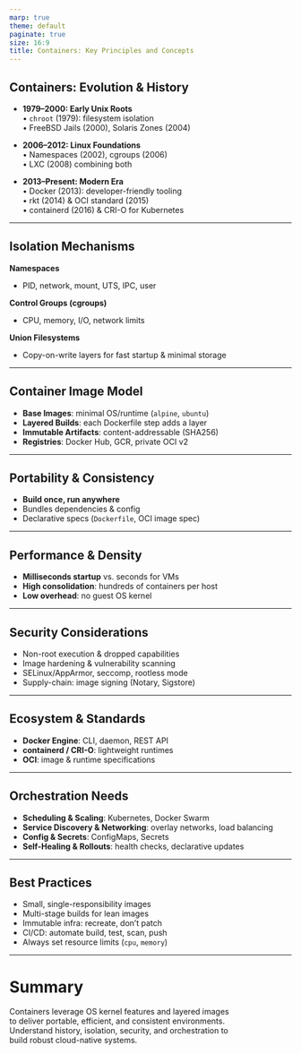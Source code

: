 ```yaml
---
marp: true
theme: default
paginate: true
size: 16:9
title: Containers: Key Principles and Concepts
---
```


## Containers: Evolution & History

- **1979–2000: Early Unix Roots**  
  • `chroot` (1979): filesystem isolation  
  • FreeBSD Jails (2000), Solaris Zones (2004)

- **2006–2012: Linux Foundations**  
  • Namespaces (2002), cgroups (2006)  
  • LXC (2008) combining both

- **2013–Present: Modern Era**  
  • Docker (2013): developer-friendly tooling  
  • rkt (2014) & OCI standard (2015)  
  • containerd (2016) & CRI-O for Kubernetes

---

## Isolation Mechanisms

**Namespaces**
- PID, network, mount, UTS, IPC, user

**Control Groups (cgroups)**
- CPU, memory, I/O, network limits

**Union Filesystems**
- Copy-on-write layers for fast startup & minimal storage

---

## Container Image Model

- **Base Images**: minimal OS/runtime (`alpine`, `ubuntu`)
- **Layered Builds**: each Dockerfile step adds a layer
- **Immutable Artifacts**: content-addressable (SHA256)
- **Registries**: Docker Hub, GCR, private OCI v2

---

## Portability & Consistency

- **Build once, run anywhere**
- Bundles dependencies & config
- Declarative specs (`Dockerfile`, OCI image spec)

---

## Performance & Density

- **Milliseconds startup** vs. seconds for VMs
- **High consolidation**: hundreds of containers per host
- **Low overhead**: no guest OS kernel

---

## Security Considerations

- Non-root execution & dropped capabilities
- Image hardening & vulnerability scanning
- SELinux/AppArmor, seccomp, rootless mode
- Supply-chain: image signing (Notary, Sigstore)

---

## Ecosystem & Standards

- **Docker Engine**: CLI, daemon, REST API
- **containerd / CRI-O**: lightweight runtimes
- **OCI**: image & runtime specifications

---

## Orchestration Needs

- **Scheduling & Scaling**: Kubernetes, Docker Swarm
- **Service Discovery & Networking**: overlay networks, load balancing
- **Config & Secrets**: ConfigMaps, Secrets
- **Self-Healing & Rollouts**: health checks, declarative updates

---

## Best Practices

- Small, single-responsibility images
- Multi-stage builds for lean images
- Immutable infra: recreate, don’t patch
- CI/CD: automate build, test, scan, push
- Always set resource limits (`cpu`, `memory`)

---

# Summary

Containers leverage OS kernel features and layered images  
to deliver portable, efficient, and consistent environments.  
Understand history, isolation, security, and orchestration to  
build robust cloud-native systems.